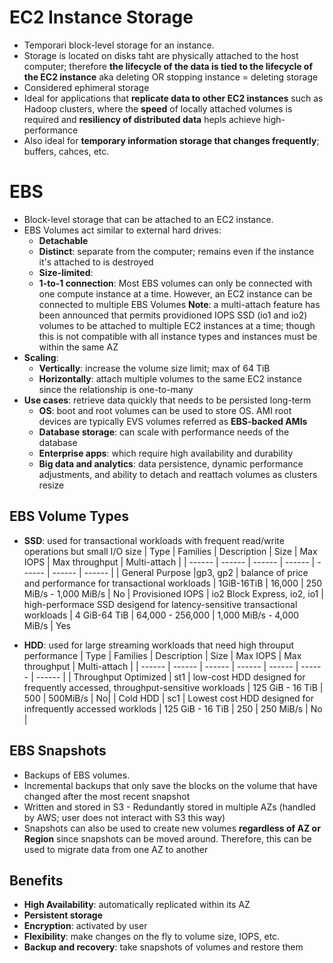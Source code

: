 # EC2 Instance Storage
* Temporari block-level storage for an instance.
* Storage is located on disks taht are physically attached to the host computer; therefore **the lifecycle of the data is tied to the lifecycle of the EC2 instance** aka deleting OR stopping instance = deleting storage
* Considered ephimeral storage
* Ideal for applications that **replicate data to other EC2 instances** such as Hadoop clusters, where the **speed** of locally attached volumes is required and **resiliency of distributed data** hepls achieve high-performance
* Also ideal for **temporary information storage that changes frequently**; buffers, cahces, etc.

# EBS
* Block-level storage that can be attached to an EC2 instance. 
* EBS Volumes act similar to external hard drives:
  * **Detachable**
  * **Distinct**: separate from the computer; remains even if the instance it's attached to is destroyed
  * **Size-limited**:
  * **1-to-1 connection**: Most EBS volumes can only be connected with one compute instance at a time. However, an EC2 instance can be connected to multiple EBS Volumes
**Note**: a multi-attach feature has been announced that permits providioned IOPS SSD (io1 and io2) volumes to be attached to multiple EC2 instances at a time; though this is not compatible with all instance types and instances must be within the same AZ
* **Scaling**:
  * **Vertically**: increase the volume size limit; max of 64 TiB
  * **Horizontally**: attach multiple volumes to the same EC2 instance since the relationship is one-to-many
* **Use cases**: retrieve data quickly that needs to be persisted long-term
  * **OS**: boot and root volumes can be used to store OS. AMI root devices are typically EVS volumes referred as **EBS-backed AMIs**
  * **Database storage**: can scale with performance needs of the database
  * **Enterprise apps**: which require high availability and durability
  * **Big data and analytics**: data persistence, dynamic performance adjustments, and ability to detach and reattach volumes as clusters resize

## EBS Volume Types
* **SSD**: used for transactional workloads with frequent read/write operations but small I/O size
  | Type | Families | Description | Size | Max IOPS | Max throughput | Multi-attach |
  | ------ | ------ | ------ | ------ | ------ | ------ | ------ |
  | General Purpose |gp3, gp2 | balance of price and performance for transactional workloads | 1GiB-16TiB | 16,000 | 250 MiB/s - 1,000 MiB/s | No
  | Provisioned IOPS | io2 Block Express, io2, io1 | high-performace SSD desigend for latency-sensitive transactional workloads | 4 GiB-64 TiB | 64,000 - 256,000 | 1,000 MiB/s - 4,000 MiB/s | Yes
  
* **HDD**: used for large streaming workloads that need high throuput performance
  | Type | Families | Description | Size | Max IOPS | Max throughput | Multi-attach |
  | ------ | ------ | ------ | ------ | ------ | ------ | ------ |
  | Throughput Optimized | st1 | low-cost HDD designed for frequently accessed, throughput-sensitive workloads | 125 GiB - 16 TiB | 500 | 500MiB/s | No|
  | Cold HDD | sc1 | Lowest cost HDD designed for infrequently accessed worklods | 125 GiB - 16 TiB | 250 | 250 MiB/s | No |

## EBS Snapshots
* Backups of EBS volumes.
* Incremental backups that only save the blocks on the volume that have changed after the most recent snapshot
* Written and stored in S3 - Redundantly stored in multiple AZs (handled by AWS; user does not interact with S3 this way)
* Snapshots can also be used to create new volumes **regardless of AZ or Region** since snapshots can be moved around. Therefore, this can be used to migrate data from one AZ to another

## Benefits
* **High Availability**: automatically replicated within its AZ
* **Persistent storage**
* **Encryption**: activated by user
* **Flexibility**: make changes on the fly to volume size, IOPS, etc.
* **Backup and recovery**: take snapshots of volumes and restore them
